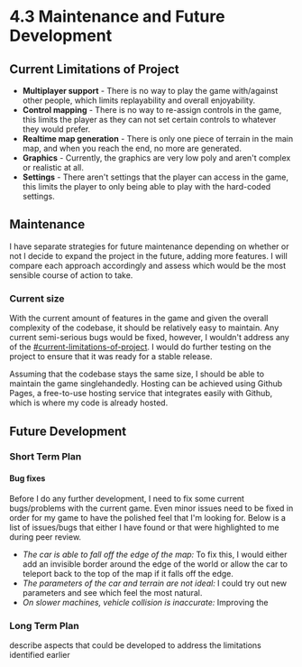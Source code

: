 # 4.3 Maintenance and Future Development

## Current Limitations of Project

* **Multiplayer support** - There is no way to play the game with/against other people, which limits replayability and overall enjoyability.
* **Control mapping** - There is no way to re-assign controls in the game, this limits the player as they can not set certain controls to whatever they would prefer.
* **Realtime map generation** - There is only one piece of terrain in the main map, and when you reach the end, no more are generated.
* **Graphics** - Currently, the graphics are very low poly and aren't complex or realistic at all.
* **Settings** - There aren't settings that the player can access in the game, this limits the player to only being able to play with the hard-coded settings.

## Maintenance

I have separate strategies for future maintenance depending on whether or not I decide to expand the project in the future, adding more features. I will compare each approach accordingly and assess which would be the most sensible course of action to take.

### Current size

With the current amount of features in the game and given the overall complexity of the codebase, it should be relatively easy to maintain. Any current semi-serious bugs would be fixed, however, I wouldn't address any of the [#current-limitations-of-project](4.3-maintenance-and-future-development.md#current-limitations-of-project "mention"). I would do further testing on the project to ensure that it was ready for a stable release.

Assuming that the codebase stays the same size, I should be able to maintain the game singlehandedly. Hosting can be achieved using Github Pages, a free-to-use hosting service that integrates easily with Github, which is where my code is already hosted.

## Future Development

### Short Term Plan

#### Bug fixes

Before I do any further development, I need to fix some current bugs/problems with the current game. Even minor issues need to be fixed in order for my game to have the polished feel that I'm looking for. Below is a list of issues/bugs that either I have found or that were highlighted to me during peer review.

* _The car is able to fall off the edge of the map:_ To fix this, I would either add an invisible border around the edge of the world or allow the car to teleport back to the top of the map if it falls off the edge.
* _The parameters of the car and terrain are not ideal:_ I could try out new parameters and see which feel the most natural.
* _On slower machines, vehicle collision is inaccurate:_ Improving the&#x20;

### Long Term Plan

describe aspects that could be developed to address the limitations identified earlier
